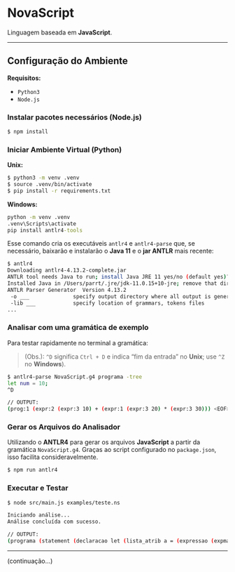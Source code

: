 # NovaScript
Linguagem baseada em **JavaScript**.

---

## Configuração do Ambiente
**Requisitos:**
- `Python3`
- `Node.js`


### Instalar pacotes necessários (Node.js)
```bash
$ npm install
```



### Iniciar Ambiente Virtual (Python)
**Unix:**
```bash
$ python3 -m venv .venv
$ source .venv/bin/activate
$ pip install -r requirements.txt
```

**Windows:**
```cmd
python -m venv .venv
.venv\Scripts\activate
pip install antlr4-tools
```

Esse comando cria os executáveis `antlr4` e `antlr4-parse` que, se necessário, baixarão e instalarão o **Java 11** e o **jar ANTLR** mais recente:

```bash
$ antlr4 
Downloading antlr4-4.13.2-complete.jar
ANTLR tool needs Java to run; install Java JRE 11 yes/no (default yes)? y
Installed Java in /Users/parrt/.jre/jdk-11.0.15+10-jre; remove that dir to uninstall
ANTLR Parser Generator  Version 4.13.2
 -o ___              specify output directory where all output is generated
 -lib ___            specify location of grammars, tokens files
...
```



### Analisar com uma gramática de exemplo
Para testar rapidamente no terminal a gramática:
> (Obs.): `^D` significa `Ctrl + D` e indica “fim da entrada” no **Unix**; use `^Z` no **Windows**).

```bash
$ antlr4-parse NovaScript.g4 programa -tree
let num = 10;
^D

// OUTPUT:
(prog:1 (expr:2 (expr:3 10) + (expr:1 (expr:3 20) * (expr:3 30))) <EOF>)
```



### Gerar os Arquivos do Analisador
Utilizando o **ANTLR4** para gerar os arquivos **JavaScript** a partir da gramática `NovaScript.g4`. Graças ao script configurado no `package.json`, isso facilita consideravelmente.

```bash
$ npm run antlr4
```



### Executar e Testar
```bash
$ node src/main.js examples/teste.ns

Iniciando análise...
Análise concluída com sucesso.

// OUTPUT:
(programa (statement (declaracao let (lista_atrib a = (expressao (expmat (termo (fator (numero 10))))))) ;) (statement (declaracao let (lista_atrib b = (expressao (expmat (termo (fator (numero 20))))))) ;) (statement (declaracao let (lista_atrib resultado = (expressao (expmat (termo (fator (numero a))) + (termo (fator (numero b))))))) ;) (statement (escrever console.log ( (concatenacao_log (elemento_log "O resultado da soma é: ") + (elemento_log (expressao (expmat (termo (fator (numero resultado))))))) )) ;))
```

---

(continuação...)
